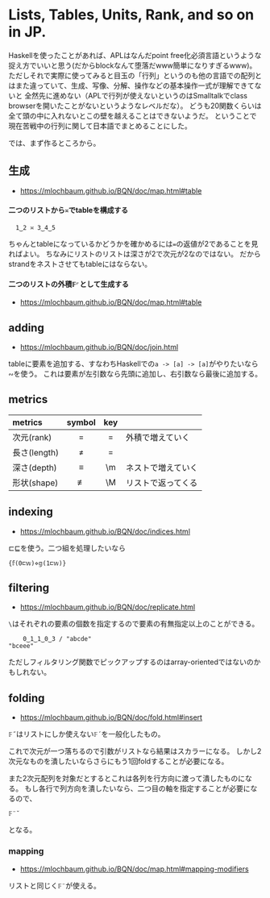 # Lists, Tables, Units, Rank, and so on in JP.

Haskellを使ったことがあれば、APLはなんだpoint free化必須言語というような捉え方でいいと思う(だからblockなんて堕落だwww簡単になりすぎるwww)。
ただしそれで実際に使ってみると目玉の「行列」というのも他の言語での配列とはまた違っていて、生成、写像、分解、操作などの基本操作一式が理解できてないと
全然先に進めない（APLで行列が使えないというのはSmalltalkでclass browserを開いたことがないというようなレベルだな）。
どうも20関数くらいは全て頭の中に入れないとこの壁を越えることはできないようだ。
ということで現在苦戦中の行列に関して日本語でまとめることにした。

では、まず作るところから。

## 生成

- https://mlochbaum.github.io/BQN/doc/map.html#table

#### 二つのリストから`≍`でtableを構成する

```apl
  1‿2 ≍ 3‿4‿5
```

ちゃんとtableになっているかどうかを確かめるには`=`の返値が2であることを見ればよい。
ちなみにリストのリストは深さが2で次元が2なのではない。
だからstrandをネストさせてもtableにはならない。

#### 二つのリストの外積`𝔽⌜`として生成する

- https://mlochbaum.github.io/BQN/doc/map.html#table

## adding

- https://mlochbaum.github.io/BQN/doc/join.html

tableに要素を追加する、すなわちHaskellでの`a -> [a] -> [a]`がやりたいなら`∾`を使う。
これは要素が左引数なら先頭に追加し、右引数なら最後に追加する。

## metrics

| metrics     | symbol  | key |                    |
|:------------|:-------:|:---:|--------------------|
| 次元(rank)  |    =    |  =  | 外積で増えていく   |
| 長さ(length)|    ≠    | \=  |                    |
| 深さ(depth) |    ≡    | \m  | ネストで増えていく |
| 形状(shape) |    ≢    | \M  | リストで返ってくる |

## indexing

- https://mlochbaum.github.io/BQN/doc/indices.html

⊏⊑を使う。二つ組を処理したいなら

```APL
{𝕗(0⊏𝕨)⋄𝕘(1⊏𝕨)}
```

## filtering

- https://mlochbaum.github.io/BQN/doc/replicate.html

`\`はそれぞれの要素の個数を指定するので要素の有無指定以上のことができる。

```apl
    0‿1‿1‿0‿3 / "abcde"
"bceee"
```

ただしフィルタリング関数でピックアップするのはarray-orientedではないのかもしれない。

## folding

- https://mlochbaum.github.io/BQN/doc/fold.html#insert

 `𝔽˝`はリストにしか使えない`𝔽´`を一般化したもの。

これで次元が一つ落ちるので引数がリストなら結果はスカラーになる。
しかし2次元なものを潰したいならさらにもう1回foldすることが必要になる。

また2次元配列を対象だとするとこれは各列を行方向に渡って潰したものになる。
もし各行で列方向を潰したいなら、二つ目の軸を指定することが必要になるので、
```
𝔽¨˘
```
となる。

### mapping

- https://mlochbaum.github.io/BQN/doc/map.html#mapping-modifiers

リストと同じく`𝔽¨`が使える。
